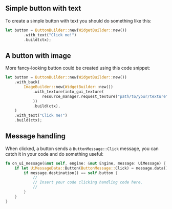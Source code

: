 ## Simple button with text

To create a simple button with text you should do something like this:

```rust
let button = ButtonBuilder::new(WidgetBuilder::new())
        .with_text("Click me!")
        .build(ctx);
```

## A button with image

More fancy-looking button could be created using this code snippet:

```rust
let button = ButtonBuilder::new(WidgetBuilder::new())
    .with_back(
        ImageBuilder::new(WidgetBuilder::new())
            .with_texture(into_gui_texture(
                resource_manager.request_texture("path/to/your/texture"),
            ))
            .build(ctx),
    )
    .with_text("Click me!")
    .build(ctx);
```

## Message handling

When clicked, a button sends a `ButtonMessage::Click` message, you can catch it in your code and do something
useful:

```rust
fn on_ui_message(&mut self, engine: &mut Engine, message: UiMessage) {    
    if let UiMessageData::Button(ButtonMessage::Click) = message.data() {
        if message.destination() == self.button {
            // 
            // Insert your code clicking handling code here.
            //
        }
    }
}
```

